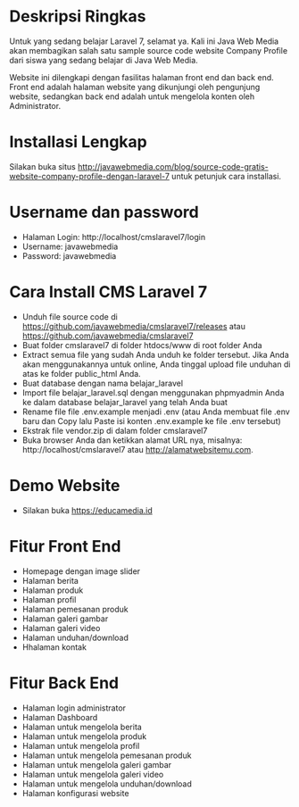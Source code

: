 # Deskripsi Ringkas
Untuk yang sedang belajar Laravel 7, selamat ya. Kali ini Java Web Media akan membagikan salah satu sample source code website Company Profile dari siswa yang sedang belajar di Java Web Media.

Website ini dilengkapi dengan fasilitas halaman front end dan back end. Front end adalah halaman website yang dikunjungi oleh pengunjung website, sedangkan back end adalah untuk mengelola konten oleh Administrator.

# Installasi Lengkap
Silakan buka situs http://javawebmedia.com/blog/source-code-gratis-website-company-profile-dengan-laravel-7 untuk petunjuk cara installasi.

# Username dan password
- Halaman Login: http://localhost/cmslaravel7/login
- Username: javawebmedia
- Password: javawebmedia

# Cara Install CMS Laravel 7
- Unduh file source code di https://github.com/javawebmedia/cmslaravel7/releases atau https://github.com/javawebmedia/cmslaravel7
- Buat folder cmslaravel7 di folder htdocs/www di root folder Anda
- Extract semua file yang sudah Anda unduh ke folder tersebut. Jika Anda akan menggunakannya untuk online, Anda tinggal upload file unduhan di atas ke folder public_html Anda.
- Buat database dengan nama belajar_laravel
- Import file belajar_laravel.sql dengan menggunakan phpmyadmin Anda ke dalam database belajar_laravel yang telah Anda buat
- Rename file file .env.example menjadi .env (atau Anda membuat file .env baru dan Copy lalu Paste isi konten .env.example ke file .env tersebut)
- Ekstrak file vendor.zip di dalam folder cmslaravel7
- Buka browser Anda dan ketikkan alamat URL nya, misalnya: http://localhost/cmslaravel7 atau http://alamatwebsitemu.com.

# Demo Website
- Silakan buka https://educamedia.id

# Fitur Front End
- Homepage dengan image slider
- Halaman berita
- Halaman produk
- Halaman profil
- Halaman pemesanan produk
- Halaman galeri gambar
- Halaman galeri video
- Halaman unduhan/download
- Hhalaman kontak

# Fitur Back End
- Halaman login administrator
- Halaman Dashboard
- Halaman untuk mengelola berita
- Halaman untuk mengelola produk
- Halaman untuk mengelola profil
- Halaman untuk mengelola pemesanan produk
- Halaman untuk mengelola galeri gambar
- Halaman untuk mengelola galeri video
- Halaman untuk mengelola unduhan/download
- Halaman konfigurasi website
